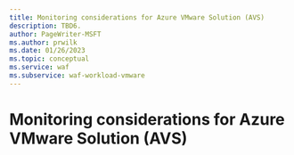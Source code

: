 ```yaml
---
title: Monitoring considerations for Azure VMware Solution (AVS)
description: TBD6.
author: PageWriter-MSFT
ms.author: prwilk
ms.date: 01/26/2023
ms.topic: conceptual
ms.service: waf
ms.subservice: waf-workload-vmware
---
```


# Monitoring considerations for Azure VMware Solution (AVS)